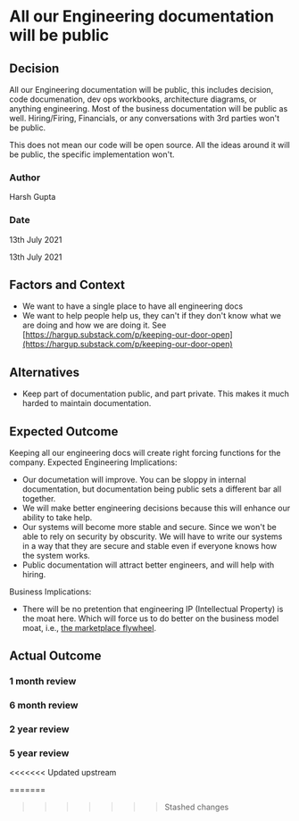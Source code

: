 # All our Engineering documentation will be public

## Decision

All our Engineering documentation will be public, this includes decision, code documenation, dev ops workbooks, architecture diagrams, or anything engineering. Most of the business documentation will be public as well. Hiring/Firing, Financials, or any conversations with 3rd parties won't be public.

This does not mean our code will be open source. All the ideas around it will be public, the specific implementation won't.

### Author
Harsh Gupta

### Date
13th July 2021

13th July 2021

## Factors and Context

* We want to have a single place to have all engineering docs
* We want to help people help us, they can't if they don't know what we are doing and how we are doing it. See [https://hargup.substack.com/p/keeping-our-door-open](https://hargup.substack.com/p/keeping-our-door-open)

## Alternatives

* Keep part of documentation public, and part private. This makes it much harded to maintain documentation.

## Expected Outcome
Keeping all our engineering docs will create right forcing functions for the company.
Expected Engineering Implications:
- Our documetation will improve. You can be sloppy in internal documentation, but documentation being public sets a different bar all together.
- We will make better engineering decisions because this will enhance our ability to take help.
- Our systems will become more stable and secure. Since we won't be able to rely on security by obscurity. We will have to write our systems in a way that they are secure and stable even if everyone knows how the system works.
- Public documentation will attract better engineers, and will help with hiring.

Business Implications:
- There will be no pretention that engineering IP (Intellectual Property) is the moat here. Which will force us to do better on the business model moat, i.e., [the marketplace flywheel](https://hargup.substack.com/p/amazon-for-search-re-explained).

## Actual Outcome

### 1 month review

### 6 month review

### 2 year review

### 5 year review
<<<<<<< Updated upstream

=======
>>>>>>> Stashed changes
